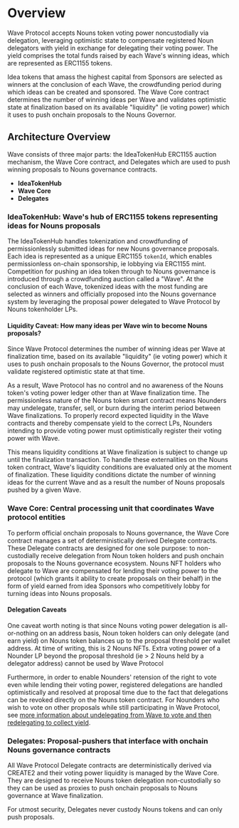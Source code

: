 # Overview

Wave Protocol accepts Nouns token voting power noncustodially via delegation, leveraging optimistic state to compensate registered Noun delegators with yield in exchange for delegating their voting power. The yield comprises the total funds raised by each Wave's winning ideas, which are represented as ERC1155 tokens.

Idea tokens that amass the highest capital from Sponsors are selected as winners at the conclusion of each Wave, the crowdfunding period during which ideas can be created and sponsored. The Wave Core contract determines the number of winning ideas per Wave and validates optimistic state at finalization based on its available "liquidity" (ie voting power) which it uses to push onchain proposals to the Nouns Governor.

## Architecture Overview

Wave consists of three major parts: the IdeaTokenHub ERC1155 auction mechanism, the Wave Core contract, and Delegates which are used to push winning proposals to Nouns governance contracts.

- **IdeaTokenHub**
- **Wave Core**
- **Delegates**

### IdeaTokenHub: Wave's hub of ERC1155 tokens representing ideas for Nouns proposals

The IdeaTokenHub handles tokenization and crowdfunding of permissionlessly submitted ideas for new Nouns governance proposals. Each idea is represented as a unique ERC1155 `tokenId`, which enables permissionless on-chain sponsorship, ie lobbying via ERC1155 mint. Competition for pushing an idea token through to Nouns governance is introduced through a crowdfunding auction called a "Wave". At the conclusion of each Wave, tokenized ideas with the most funding are selected as winners and officially proposed into the Nouns governance system by leveraging the proposal power delegated to Wave Protocol by Nouns tokenholder LPs.

#### Liquidity Caveat: How many ideas per Wave win to become Nouns proposals?

Since Wave Protocol determines the number of winning ideas per Wave at finalization time, based on its available "liquidity" (ie voting power) which it uses to push onchain proposals to the Nouns Governor, the protocol must validate registered optimistic state at that time.

As a result, Wave Protocol has no control and no awareness of the Nouns token's voting power ledger other than at Wave finalization time. The permissionless nature of the Nouns token smart contract means Nounders may undelegate, transfer, sell, or burn during the interim period between Wave finalizations. To properly record expected liquidity in the Wave contracts and thereby compensate yield to the correct LPs, Nounders intending to provide voting power must optimistically register their voting power with Wave.

This means liquidity conditions at Wave finalization is subject to change up until the finalization transaction. To handle these externalities on the Nouns token contract, Wave's liquidity conditions are evaluated only at the moment of finalization. These liquidity conditions dictate the number of winning ideas for the current Wave and as a result the number of Nouns proposals pushed by a given Wave.

### Wave Core: Central processing unit that coordinates Wave protocol entities

To perform official onchain proposals to Nouns governance, the Wave Core contract manages a set of deterministically derived Delegate contracts. These Delegate contracts are designed for one sole purpose: to non-custodially receive delegation from Noun token holders and push onchain proposals to the Nouns governance ecosystem. Nouns NFT holders who delegate to Wave are compensated for lending their voting power to the protocol (which grants it ability to create proposals on their behalf) in the form of yield earned from idea Sponsors who competitively lobby for turning ideas into Nouns proposals.

#### Delegation Caveats

One caveat worth noting is that since Nouns voting power delegation is all-or-nothing on an address basis, Noun token holders can only delegate (and earn yield) on Nouns token balances up to the proposal threshold per wallet address. At time of writing, this is 2 Nouns NFTs. Extra voting power of a Nounder LP beyond the proposal threshold (ie > 2 Nouns held by a delegator address) cannot be used by Wave Protocol

Furthermore, in order to enable Nounders' retension of the right to vote even while lending their voting power, registered delegations are handled optimistically and resolved at proposal time due to the fact that delegations can be revoked directly on the Nouns token contract. For Nounders who wish to vote on other proposals while still participating in Wave Protocol, see [more information about undelegating from Wave to vote and then redelegating to collect yield](../tutorials/Wave-LP-Voting).

### Delegates: Proposal-pushers that interface with onchain Nouns governance contracts

All Wave Protocol Delegate contracts are deterministically derived via CREATE2 and their voting power liquidity is managed by the Wave Core. They are designed to receive Nouns token delegation non-custodially so they can be used as proxies to push onchain proposals to Nouns governance at Wave finalization.

For utmost security, Delegates never custody Nouns tokens and can only push proposals.
